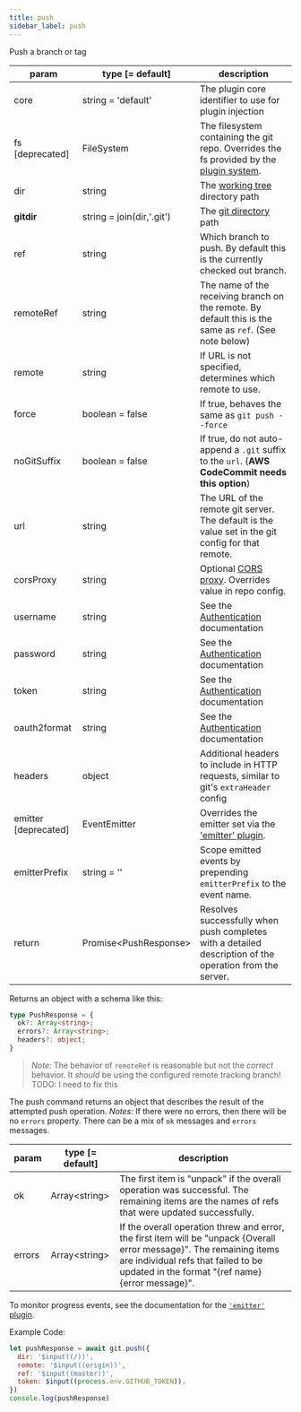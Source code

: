 ```yaml
---
title: push
sidebar_label: push
---
```


Push a branch or tag

| param                | type [= default]          | description                                                                                                |
| -------------------- | ------------------------- | ---------------------------------------------------------------------------------------------------------- |
| core                 | string = 'default'        | The plugin core identifier to use for plugin injection                                                     |
| fs [deprecated]      | FileSystem                | The filesystem containing the git repo. Overrides the fs provided by the [plugin system](./plugin_fs.md).  |
| dir                  | string                    | The [working tree](dir-vs-gitdir.md) directory path                                                        |
| **gitdir**           | string = join(dir,'.git') | The [git directory](dir-vs-gitdir.md) path                                                                 |
| ref                  | string                    | Which branch to push. By default this is the currently checked out branch.                                 |
| remoteRef            | string                    | The name of the receiving branch on the remote. By default this is the same as `ref`. (See note below)     |
| remote               | string                    | If URL is not specified, determines which remote to use.                                                   |
| force                | boolean = false           | If true, behaves the same as `git push --force`                                                            |
| noGitSuffix          | boolean = false           | If true, do not auto-append a `.git` suffix to the `url`. (**AWS CodeCommit needs this option**)           |
| url                  | string                    | The URL of the remote git server. The default is the value set in the git config for that remote.          |
| corsProxy            | string                    | Optional [CORS proxy](https://www.npmjs.com/%40isomorphic-git/cors-proxy). Overrides value in repo config. |
| username             | string                    | See the [Authentication](./authentication.html) documentation                                              |
| password             | string                    | See the [Authentication](./authentication.html) documentation                                              |
| token                | string                    | See the [Authentication](./authentication.html) documentation                                              |
| oauth2format         | string                    | See the [Authentication](./authentication.html) documentation                                              |
| headers              | object                    | Additional headers to include in HTTP requests, similar to git's `extraHeader` config                      |
| emitter [deprecated] | EventEmitter              | Overrides the emitter set via the ['emitter' plugin](./plugin_emitter.md).                                 |
| emitterPrefix        | string = ''               | Scope emitted events by prepending `emitterPrefix` to the event name.                                      |
| return               | Promise\<PushResponse\>   | Resolves successfully when push completes with a detailed description of the operation from the server.    |

Returns an object with a schema like this:

```ts
type PushResponse = {
  ok?: Array<string>;
  errors?: Array<string>;
  headers?: object;
}
```

> *Note:* The behavior of `remoteRef` is reasonable but not the _correct_ behavior. It _should_ be using the configured remote tracking branch! TODO: I need to fix this

The push command returns an object that describes the result of the attempted push operation.
*Notes:* If there were no errors, then there will be no `errors` property. There can be a mix of `ok` messages and `errors` messages.

| param  | type [= default] | description                                                                                                                                                                                                      |
| ------ | ---------------- | ---------------------------------------------------------------------------------------------------------------------------------------------------------------------------------------------------------------- |
| ok     | Array\<string\>  | The first item is "unpack" if the overall operation was successful. The remaining items are the names of refs that were updated successfully.                                                                    |
| errors | Array\<string\>  | If the overall operation threw and error, the first item will be "unpack {Overall error message}". The remaining items are individual refs that failed to be updated in the format "{ref name} {error message}". |

To monitor progress events, see the documentation for the [`'emitter'` plugin](./plugin_emitter.md).

Example Code:

```js live
let pushResponse = await git.push({
  dir: '$input((/))',
  remote: '$input((origin))',
  ref: '$input((master))',
  token: $input((process.env.GITHUB_TOKEN)),
})
console.log(pushResponse)
```

<script>
(function rewriteEditLink() {
  const el = document.querySelector('a.edit-page-link.button');
  if (el) {
    el.href = 'https://github.com/isomorphic-git/isomorphic-git/edit/master/src/commands/push.js';
  }
})();
</script>